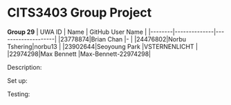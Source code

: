 # CITS3403 Group Project
**Group 29**
| UWA ID |     Name     |  GitHub User Name  |
|--------|--------------|--------------------|
|23778874|Brian Chan    |-                   |
|24476802|Norbu Tshering|norbu13                   |
|23902644|Seoyoung Park |VSTERNENLICHT       |
|22974298|Max Bennett   |Max-Bennett-22974298|

Description:

Set up:

Testing:
